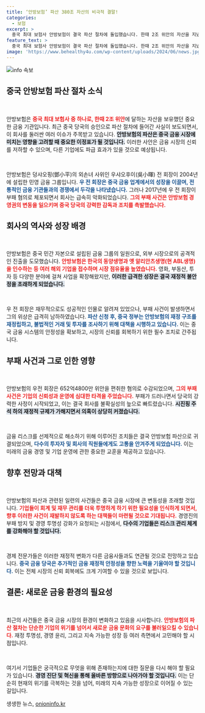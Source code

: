 ```yaml
---
title: ‘안방보험’ 파산 380조 자산의 비극적 결말!
categories:
  - 보험
excerpt: >
  중국 최대 보험사 안방보험이 결국 파산 절차에 돌입했습니다. 한때 2조 위안의 자산을 지녔던 이 회사는 부패 혐의로 전 회장이 체포되며 급격한 추락을 겪었습니다. 비극적 전환의 배경은 무엇일까요?
feature_text: >
  중국 최대 보험사 안방보험이 결국 파산 절차에 돌입했습니다. 한때 2조 위안의 자산을 지녔던 이 회사는 부패 혐의로 전 회장이 체포되며 급격한 추락을 겪었습니다. 비극적 전환의 배경은 무엇일까요?
image: 'https://www.behealthy4u.com/wp-content/uploads/2024/06/news.jpg'
---
```


<p><img src="https://www.behealthy4u.com/wp-content/uploads/2024/06/news.jpg" alt="info 속보" /></p>

<h2 data-ke-size="size26">중국 안방보험 파산 절차 소식</h2>

<p data-ke-size="size16">&nbsp;</p>

<p>안방보험은 <b><span style="color: #ee2323;">중국 최대 보험사 중 하나로, 한때 2조 위안</span></b>에 달하는 자산을 보유했던 중요한 금융 기관입니다. 최근 중국 당국의 승인으로 파산 절차에 들어간 사실이 보도되면서, 이 회사를 둘러싼 여러 이슈가 주목받고 있습니다. <b><span style="background-color: #21538527;">안방보험의 파산은 중국 금융 시장에 미치는 영향을 고려할 때 중요한 이정표가 될 것입니다.</span></b> 이러한 사안은 금융 시장의 신뢰를 저하할 수 있으며, 다른 기업에도 파급 효과가 있을 것으로 예상됩니다. </p>

<p data-ke-size="size16">&nbsp;</p>

<p>안방보험은 덩샤오핑(鄧小平)의 외손녀 사위인 우샤오후이(吳小暉) 전 회장이 2004년에 설립한 민영 금융 그룹입니다. <b><span style="color: #1a5490;">우 전 회장은 중국 금융 업계에서의 성장을 이끌며, 전통적인 금융 기관들과의 경쟁에서 두각을 나타냈습니다.</span></b> 그러나 2017년에 우 전 회장이 부패 혐의로 체포되면서 회사는 급속히 악화되었습니다. <b><span style="color: #ee2323;">그의 부패 사건은 안방보험 경영권의 변동을 일으키며 중국 당국의 강력한 감독과 조치를 촉발했습니다.</span></b></p>

<h2 data-ke-size="size26">회사의 역사와 성장 배경</h2>

<p data-ke-size="size16">&nbsp;</p>

<p>안방보험은 중국 민간 자본으로 설립된 금융 그룹의 일원으로, 외부 시장으로의 공격적인 진출을 도모했습니다. <b><span style="color: #ee2323;">안방보험은 한국의 동양생명과 옛 알리안츠생명(현 ABL생명)을 인수하는 등 여러 해외 기업을 접수하며 시장 점유율을 높였습니다.</span></b> 영화, 부동산, 투자 등 다양한 분야에 걸쳐 사업을 확장해왔지만, <b><span style="background-color: #21538527;">이러한 급격한 성장은 결국 재정적 불안정을 초래하게 되었습니다.</span></b></p>

<p data-ke-size="size16">&nbsp;</p>

<p>우 전 회장은 재무적으로도 성공적인 인물로 알려져 있었으나, 부패 사건이 발생하면서 그의 위상은 급격히 남하하였습니다. <b><span style="color: #1a5490;">파산 신청 후, 중국 정부는 안방보험의 재정 구조를 재정립하고, 불법적인 거래 및 투자를 조사하기 위해 대책을 시행하고 있습니다.</span></b> 이는 중국 금융 시스템의 안정성을 확보하고, 시장의 신뢰를 회복하기 위한 필수 조치로 간주됩니다. </p>

<h2 data-ke-size="size26">부패 사건과 그로 인한 영향</h2>

<p data-ke-size="size16">&nbsp;</p>

<p>안방보험의 우전 회장은 652억4800만 위안을 편취한 혐의로 수감되었으며, <b><span style="color: #ee2323;">그의 부패 사건은 기업의 신뢰성과 운영에 심대한 타격을 주었습니다.</span></b> 부패가 드러나면서 당국의 강력한 사정이 시작되었고, 이는 결국 회사를 불확실성의 늪으로 빠트렸습니다. <b><span style="background-color: #21538527;">시진핑 주석 하의 재정적 규제가 가해지면서 의혹이 상당히 커졌습니다.</span></b></p>

<p data-ke-size="size16">&nbsp;</p>

<p>금융 리스크를 선제적으로 해소하기 위해 이루어진 조치들은 결국 안방보험 파산으로 귀결되었으며, <b><span style="color: #1a5490;">다수의 투자자 및 회사의 직원들에게도 고통을 안겨주게 되었습니다.</span></b> 이는 미래의 금융 경영 및 기업 운영에 관한 중요한 교훈을 제공하고 있습니다. </p>

<h2 data-ke-size="size26">향후 전망과 대책</h2>

<p data-ke-size="size16">&nbsp;</p>

<p>안방보험의 파산과 관련된 일련의 사건들은 중국 금융 시장에 큰 변동성을 초래할 것입니다. <b><span style="color: #ee2323;">기업들이 회계 및 재무 관리를 더욱 투명하게 하기 위한 필요성을 인식하게 되면서, 향후 이러한 사건이 재발하지 않도록 하는 대책들이 마련될 것으로 기대됩니다.</span></b> 경영진의 부패 방지 및 경영 투명성 강화가 요청되는 시점에서, <b><span style="background-color: #21538527;">다수의 기업들은 리스크 관리 체계를 강화해야 할 것입니다.</span></b></p>

<p data-ke-size="size16">&nbsp;</p>

<p>경제 전문가들은 이러한 재정적 변화가 다른 금융사들과도 연관될 것으로 전망하고 있습니다. <b><span style="color: #1a5490;">중국 금융 당국은 추가적인 금융 재정적 안정성을 향한 노력을 기울여야 할 것입니다.</span></b> 이는 전체 시장의 신뢰 회복에도 크게 기여할 수 있을 것으로 보입니다.</p>

<h2 data-ke-size="size26">결론: 새로운 금융 환경의 필요성</h2>

<p data-ke-size="size16">&nbsp;</p>

<p>최근의 사건들은 중국 금융 시장의 환경이 변화하고 있음을 시사합니다. <b><span style="color: #ee2323;">안방보험의 파산 절차는 단순한 기업의 위기를 넘어서 새로운 금융 문화의 요구를 불러일으킬 수 있습니다.</span></b> 재정 투명성, 경영 윤리, 그리고 지속 가능한 성장 등 여러 측면에서 고민해야 할 시점입니다. </p>

<p data-ke-size="size16">&nbsp;</p>

<p>여기서 기업들은 궁극적으로 무엇을 위해 존재하는지에 대한 질문을 다시 해야 할 필요가 있습니다. <b><span style="background-color: #21538527;">경영 진단 및 혁신을 통해 올바른 방향으로 나아가야 할 것입니다.</span></b> 이는 단순히 현재의 위기를 극복하는 것을 넘어, 미래의 지속 가능한 성장으로 이어질 수 있는 길입니다.</p>
생생한 뉴스, <a href="https://onioninfo.kr" rel="dofollow">onioninfo.kr</a>


